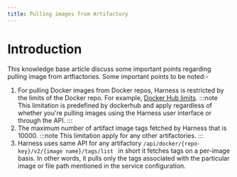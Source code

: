 ```yaml
---
title: Pulling images from Artifactory
---
```


# Introduction
This knowledge base article discuss some important points regarding pulling image from artfiactories. 
Some important points to be noted:-
1. For pulling Docker images from Docker repos, Harness is restricted by the limits of the Docker repo. For example, [Docker Hub limits](https://docs.docker.com/docker-hub/download-rate-limit/).
:::note
 This limitation is predefined by dockerhub and apply regardless of whether you're pulling images using the Harness user interface or through the API.
:::
2. The maximum number of artifact image tags fetched by Harness that is 10000.
:::note
 This limitation apply for any other artifactories.
:::
3. Harness uses same API for any artifactory ``/api/docker/{repo-key}/v2/{image name}/tags/list `` in short it fetches tags on a per-image basis. In other words, it pulls only the tags associated with the particular image or file path mentioned in the service configuration.
